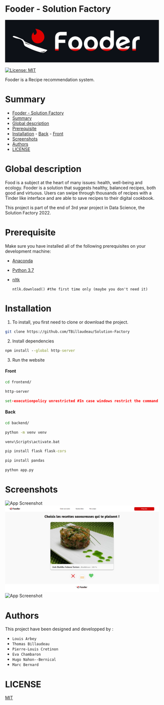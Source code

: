 # Fooder - Solution Factory

![Logo](Screenshots/fooder_logo.png)

[![License: MIT](https://img.shields.io/badge/License-MIT-yellow.svg)](https://opensource.org/licenses/MIT)

Fooder is a Recipe recommendation system.

# Summary
- [Fooder - Solution Factory](#fooder---solution-factory)
- [Summary](#summary)
- [Global description](#global-description)
- [Prerequisite](#prerequisite)
- [Installation](#installation)
        - [Back](#back)
        - [Front](#front)
- [Screenshots](#screenshots)
- [Authors](#authors)
- [LICENSE](#license)

# Global description
Food is a subject at the heart of many issues: 
health, well-being and ecology. Fooder is a solution that suggests healthy, balanced recipes, both good and virtuous. Users can swipe through thousands of recipes with a Tinder like interface and are able to save recipes to their digital cookbook.

This project is part of the end of 3rd year project in Data Science, the Solution Factory 2022.

# Prerequisite
Make sure you have installed all of the following prerequisites on your development machine:

- [Anaconda](https://www.anaconda.com/download/)
- [Python 3.7](https://www.python.org/downloads/)
- [nltk](https://www.nltk.org/install.html) 

    ```
    ntlk.download() #the first time only (maybe you don't need it)
    ```
# Installation
1. To install, you first need to clone or download the project.

```bash
git clone https://github.com/TBillaudeau/Solution-Factory
```

2. Install dependencies

```cmd
npm install --global http-server
```

3. Run the website

#### Front
```cmd
cd frontend/
```
```cmd
http-server
```
```cmd
set-executionpolicy unrestricted #In case windows restrict the command
```
#### Back
```cmd
cd backend/
```
```cmd
python -m venv venv
```
```cmd
venv\Scripts\activate.bat
```
```cmd
pip install flask flask-cors
```
```cmd
pip install pandas
```
```cmd
python app.py
```

# Screenshots
![App Screenshot](Screenshots/mainPage.png)
![App Screenshot](Screenshots/swipePage.png)
![App Screenshot](Screenshots/descriptionPage.png)

# Authors
This project have been designed and developped by :
- `Louis Arbey`
- `Thomas Billaudeau`
- `Pierre-Louis Cretinon`
- `Eva Chambaron`
- `Hugo Nahon--Bernical`
- `Marc Bernard`

# LICENSE
[MIT](https://choosealicense.com/licenses/mit/)
